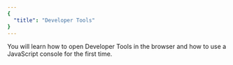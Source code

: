 ```yaml
---
{
  "title": "Developer Tools"
}
---
```


You will learn how to open Developer Tools in the browser and how to use a JavaScript console for the first time.
